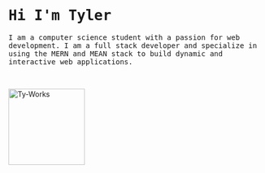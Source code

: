 <h1 style="text-align: start;">
    <samp> Hi I'm Tyler </samp>
</h1>
<p style="text-align: start;">
    <samp>
        I am a computer science student with a passion for web development. I am a full stack developer and specialize in using the MERN and MEAN stack to build dynamic and interactive web applications.
    </samp>
 </p>
&nbsp;
<p align="start">
    <a href="https://vader-7.github.io/Ty-Works/" target="_blank">
        <img src="https://user-images.githubusercontent.com/66812754/208498661-b40ac961-68d8-47bc-b2d3-54d09d0fb462.png" alt="Ty-Works" width="150px" height="150px">
    </a>
</p>
<!---
Vader-7/Vader-7 is a ✨ special ✨ repository because its `README.md` (this file) appears on your GitHub profile.
You can click the Preview link to take a look at your changes.
--->
